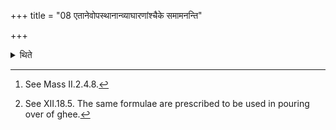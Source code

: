 +++
title = "08 एतानेवोपस्थानान्व्याघारणांश्चैके समामनन्ति"

+++

<details><summary>थिते</summary>

8. According to the opinion of some (ritualists)[^1] the same (formulae) for standing near with prayer, and pouring over of ghee[^2] (should be used).  

[^1]: See Mass II.2.4.8.  

[^2]: See XII.18.5. The same formulae are prescribed to be used in pouring over of ghee.  
</details>
